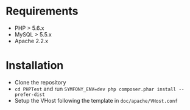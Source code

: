 # Requirements

* PHP > 5.6.x
* MySQL > 5.5.x
* Apache 2.2.x

# Installation

* Clone the repository
* `cd PHPTest` and run `SYMFONY_ENV=dev php composer.phar install --prefer-dist`
* Setup the VHost following the template in `doc/apache/VHost.conf`
